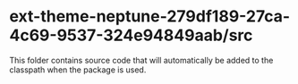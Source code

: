 # ext-theme-neptune-279df189-27ca-4c69-9537-324e94849aab/src

This folder contains source code that will automatically be added to the classpath when
the package is used.
